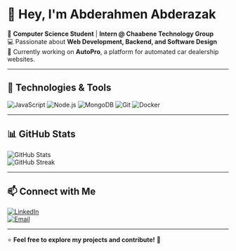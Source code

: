 # 👋 Hey, I'm Abderahmen Abderazak  

🚀 **Computer Science Student** | **Intern @ Chaabene Technology Group**  
💻 Passionate about **Web Development, Backend, and Software Design**  
🌱 Currently working on **AutoPro**, a platform for automated car dealership websites.  

---

## 🔧 Technologies & Tools  
![JavaScript](https://img.shields.io/badge/JavaScript-F7DF1E?style=flat&logo=javascript&logoColor=black)
![Node.js](https://img.shields.io/badge/Node.js-339933?style=flat&logo=node.js&logoColor=white)
![MongoDB](https://img.shields.io/badge/MongoDB-47A248?style=flat&logo=mongodb&logoColor=white)
![Git](https://img.shields.io/badge/Git-F05032?style=flat&logo=git&logoColor=white)
![Docker](https://img.shields.io/badge/Docker-2496ED?style=flat&logo=docker&logoColor=white)

---

## 📊 GitHub Stats  
![GitHub Stats](https://github-readme-stats.vercel.app/api?username=3abdouu&show_icons=true&theme=radical)  
![GitHub Streak](https://github-readme-streak-stats.herokuapp.com/?user=3abdouu&theme=radical)  

---

## 📫 Connect with Me  
[![LinkedIn](https://img.shields.io/badge/LinkedIn-0A66C2?style=flat&logo=linkedin&logoColor=white)](www.linkedin.com/in/abderahmen-abderazak-aboud3011)  
[![Email](https://img.shields.io/badge/Email-D14836?style=flat&logo=gmail&logoColor=white)](mailto:abderahmenabderazak@gmail.com)  

---

⭐ **Feel free to explore my projects and contribute!** 🚀  
